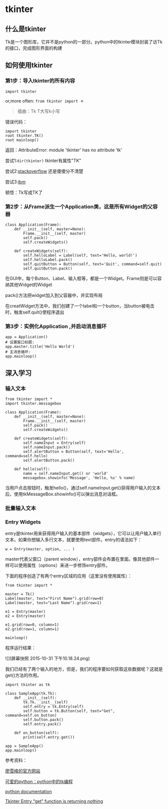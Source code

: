 # tkinter


## 什么是tkinter
Tk是一个图形库，它并不是python的一部分。python中的tkinter模块封装了访Tk的接口，完成图形界面的构建


## 如何使用tkinter


### 第1步：导入tkinter的所有内容
```import tkinter```

 or,more often:
```from tkinter import ＊```

>插曲：Tk T大写k小写

错误代码：

    import tkinter
    root tkinter.TK()
    root mainloop()

返回：AttributeError: module 'tkinter' has no attribute ‘tk'

尝试1:```dir(tkinter)``` tkinter有属性"TK"

尝试2:[stackoverflow](http://stackoverflow.com/questions/20997761/tkinter-module-object-has-no-attribute-frame) 还是傻傻分不清楚

尝试3:[ibm](http://www.ibm.com/developerworks/cn/linux/sdk/python/charm-12/)

顿悟：Tk写成TK了

### 第2步：从Frame派生一个Application类，这是所有Widget的父容器
    class Application(Frame):
        def __init__(self, master=None):
            Frame.__init__(self, master)
            self.pack()
            self.createWidgets()

        def createWidgets(self):
            self.helloLabel = Label(self, text='Hello, world!')
            self.helloLabel.pack()
            self.quitButton = Button(self, text='Quit', command=self.quit)
            self.quitButton.pack()


在GUI中，每个Button、Label、输入框等，都是一个Widget。Frame则是可以容纳其他Widget的Widget

pack()方法把widget加入到父容器中，并实现布局

在creatWidget方法中，我们创建了一个label和一个button，当button被电击时，触发self.quit()使程序退出


### 第3步：实例化Application ,并启动消息循环

    app = Application()
    # 设置窗口标题:
    app.master.title('Hello World')
    # 主消息循环:
    app.mainloop()



## 深入学习

### 输入文本

    from tkinter import * 
    import tkinter.messagebox

    class Application(Frame):
        def __init__(self, master=None):
            Frame.__init__(self, master)
            self.pack()
            self.createWidgets()

        def createWidgets(self):
            self.nameInput = Entry(self)
            self.nameInput.pack()
            self.alertButton = Button(self, text='Hello', command=self.hello)
            self.alertButton.pack()

        def hello(self):
            name = self.nameInput.get() or 'world'
            messagebox.showinfo('Message', 'Hello, %s' % name)

当用户点击按钮时，触发hello()，通过self.nameInput.get()获得用户输入的文本后，使用tkMessageBox.showinfo()可以弹出消息对话框。



### 批量输入文本



### Entry Widgets
entry是tkinter用来获得用户输入的基本部件（widgets），它可以让用户输入单行文本。如果你想输入多行文本，就要使用text部件。entry的语法如下：

```w = Entry(master, option, ... ) ```

master代表父窗口（parent window），entry部件会布置在里面。像其他部件一样可以使用属性（options）来进一步修饰entry部件。

下面的程序创造了有两个entry区域的应用（这里没有使用属性）：

    from tkinter import *

    master = Tk()
    Label(master, text="First Name").grid(row=0)
    Label(master, text="Last Name").grid(row=1)

    e1 = Entry(master)
    e2 = Entry(master)

    e1.grid(row=0, column=1)
    e2.grid(row=1, column=1)

    mainloop()


程序运行结果：

![](屏幕快照 2015-10-31 下午10.18.24.png)

我们已经有了两个输入的地方，但是，我们的程序要如何获取这些数据呢？这就是get()方法的作用。



    import tkinter as tk

    class SampleApp(tk.Tk):
        def __init__(self):
            tk.Tk.__init__(self)
            self.entry = tk.Entry(self)
            self.button = tk.Button(self, text="Get",    command=self.on_button)
            self.button.pack()
            self.entry.pack()

        def on_button(self):
            print(self.entry.get())

    app = SampleApp()
    app.mainloop()






参考资料：

[廖雪峰的官方网站](http://www.liaoxuefeng.com/wiki/001374738125095c955c1e6d8bb493182103fac9270762a000/0013868326118089581a091a04e4c30b2b7896392bdde5c000)

[可爱的python：python中的tk编程](http://www.ibm.com/developerworks/cn/linux/sdk/python/charm-12/)

[python documentation](https://docs.python.org/3/library/tkinter.html?highlight=tkinter#module-tkinter)

[Tkinter Entry “get” function is returning nothing](http://stackoverflow.com/questions/10727131/tkinter-entry-get-function-is-returning-nothing)



